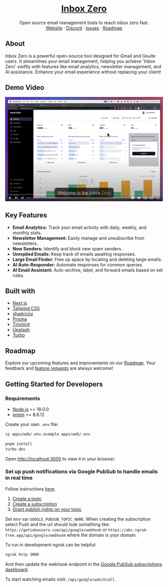 <p align="center">
  <a href="https://www.getinboxzero.com">
    <h1 align="center">Inbox Zero</h1>
  </a>
  <p align="center">
    Open source email management tools to reach inbox zero fast.
    <br />
    <a href="https://www.getinboxzero.com">Website</a>
    ·
    <a href="https://www.getinboxzero.com/discord">Discord</a>
    ·
    <a href="https://github.com/elie222/inbox-zero">Issues</a>
    ·
    <a href="https://www.getinboxzero.com/roadmap">Roadmap</a>
  </p>
</p>

## About

Inbox Zero is a powerful open-source tool designed for Gmail and Gsuite users. It streamlines your email management, helping you achieve 'Inbox Zero' swiftly with features like email analytics, newsletter management, and AI assistance. Enhance your email experience without replacing your client!

## Demo Video

[![Inbox Zero demo](/video-thumbnail.png)](http://www.youtube.com/watch?v=WP2ZTcZq3RM)

## Key Features

- **Email Analytics:** Track your email activity with daily, weekly, and monthly stats.
- **Newsletter Management:** Easily manage and unsubscribe from newsletters.
- **New Senders:** Identify and block new spam senders.
- **Unreplied Emails:** Keep track of emails awaiting responses.
- **Large Email Finder:** Free up space by locating and deleting large emails.
- **AI Auto-Responder:** Automate responses for common queries.
- **AI Email Assistant:** Auto-archive, label, and forward emails based on set rules.

## Built with

- [Next.js](https://nextjs.org/)
- [Tailwind CSS](https://tailwindcss.com/)
- [shadcn/ui](https://ui.shadcn.com/)
- [Prisma](https://www.prisma.io/)
- [Tinybird](https://tinybird.co/)
- [Upstash](https://upstash.com/)
- [Turbo](https://turbo.build/)

## Roadmap

Explore our upcoming features and improvements on our [Roadmap](https://www.getinboxzero.com/roadmap). Your feedback and [feature requests](https://getinboxzero.com/feature-requests) are always welcome!

## Getting Started for Developers

### Requirements

- [Node.js](https://nodejs.org/en/) >= 18.0.0
- [pnpm](https://pnpm.io/) >= 8.6.12

Create your own `.env` file:

```bash
cp apps/web/.env.example apps/web/.env
```

```bash
pnpm install
turbo dev
```

Open [http://localhost:3000](http://localhost:3000) to view it in your browser.

### Set up push notifications via Google PubSub to handle emails in real time

Follow instructions [here](https://developers.google.com/gmail/api/guides/push).

1. [Create a topic](https://developers.google.com/gmail/api/guides/push#create_a_topic)
2. [Create a subscription](https://developers.google.com/gmail/api/guides/push#create_a_subscription)
3. [Grant publish rights on your topic](https://developers.google.com/gmail/api/guides/push#grant_publish_rights_on_your_topic)

Set env var `GOOGLE_PUBSUB_TOPIC_NAME`.
When creating the subscription select Push and the url should look something like: `https://getinboxzero.com/api/google/webhook` or `https://abc.ngrok-free.app/api/google/webhook` where the domain is your domain.

To run in development ngrok can be helpful:

```sh
ngrok http 3000
```

And then update the webhook endpoint in the [Google PubSub subscriptions dashboard](https://console.cloud.google.com/cloudpubsub/subscription/list).

To start watching emails visit: `/api/google/watch/all`.
